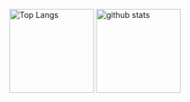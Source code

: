 <p align="left"> 
  <img alt="Top Langs" height="150px" src="https://github-readme-stats.vercel.app/api/top-langs/?username=fujinamire&layout=compact&count_private=true&show_icons=true&theme=radical" />
  <img alt="github stats" height="150px" src="https://github-readme-stats.vercel.app/api?username=fujinamire&count_private=true&show_icons=true&show_icons=true&theme=radical" />
</p>

<!--
**fujinamire/fujinamire** is a ✨ _special_ ✨ repository because its `README.md` (this file) appears on your GitHub profile.

Here are some ideas to get you started:

- 🔭 I’m currently working on ...
- 🌱 I’m currently learning ...
- 👯 I’m looking to collaborate on ...
- 🤔 I’m looking for help with ...
- 💬 Ask me about ...
- 📫 How to reach me: ...
- 😄 Pronouns: ...
- ⚡ Fun fact: ...
-->
